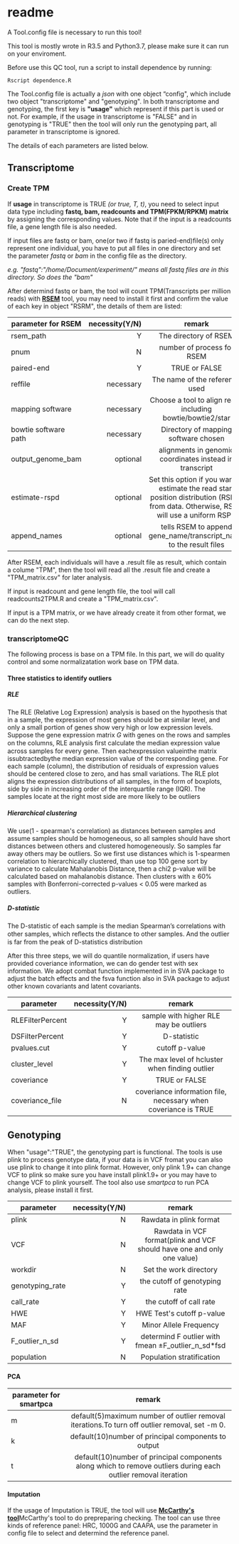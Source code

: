 
# readme
A Tool.config file is necessary to run this tool!

This tool is mostly wrote in R3.5 and Python3.7, please make sure it can run on your enviroment.

Before use this QC tool, run a script to install dependence by running:
```
Rscript dependence.R
```


The Tool.config file is actually a *json* with one object “config", which include two object "transcriptome" and "genotyping". In both transcriptome and genotyping, the first key is **"usage"** which represent if this part is used or not. For example, if the usage in transcriptome is "FALSE" and in genotyping is "TRUE" then the tool will only run the genotyping part, all parameter in transcriptome is ignored.

The details of each parameters are listed below.
## Transcriptome

### Create TPM
If **usage** in transcriptome is TRUE *(or true, T, t)*, you need to select input data type including **fastq, bam, readcounts and TPM(FPKM/RPKM) matrix** by assigning the corresponding values. Note that if the input is a readcounts file, a gene length file is also needed.

If input files are fastq or bam, one(or two if fastq is paried-end)file(s) only represent one individual, you have to put all files in one directory and set the parameter *fastq* or  *bam* in the config file as the directory.

*e.g. "fastq":"/home/Document/experiment/" means all fastq files are in this directory. So does the "bam"*

After determind fastq or bam, the tool will count TPM(Transcripts per million reads) with <a href="https://github.com/deweylab/RSEM" target="_blank">**RSEM**</a> tool, you may need to install it first and confirm the value of each key in object "RSRM", the details of them are listed:

| parameter for RSEM| necessity(Y/N)|  remark  |
| --------   | -----:  | :----:    |
|rsem_path|  Y  |The directory of RSEM|
|pnum|N|number of process for RSEM|
|paired-end|Y|TRUE or FALSE|
|reffile|necessary|The name of the reference used|
|mapping software|necessary|Choose a tool to align reads including bowtie/bowtie2/star|
|bowtie software path|necessary|Directory of mapping software chosen|
|output_genome_bam|optional|alignments in genomic coordinates instead in transcript|
|estimate-rspd|optional|Set this option if you want to estimate the read start position distribution (RSPD) from data. Otherwise, RSEM will use a uniform RSPD|
|append_names|optional|tells RSEM to append gene_name/transcript_name to the result files|

After RSEM, each individuals will have a .result file as result, which contain a colume "TPM", then the tool will read all the .result file and create a "TPM_matrix.csv" for later analysis.

If input is readcount and gene length file, the tool will call readcounts2TPM.R and create a "TPM_matrix.csv".

If input is a TPM matrix, or we have already create it from other format, we can do the next step.

### transcriptomeQC
The following process is base on a TPM file.
In this part, we will do quality control and some normalizatation work base on TPM data.

#### Three statistics to identify outliers

##### RLE

The RLE (Relative Log Expression) analysis is based on the hypothesis that in a sample, the expression of most genes should be at similar level, and only a small portion of genes show very high or low expression levels. Suppose the gene expression matrix *G* with genes on the rows and samples on the columns, RLE analysis ﬁrst calculate the median expression value across samples for every gene. Then eachexpression valueinthe matrix issubtractedbythe median expression value of the corresponding gene. For each sample (column), the distribution of residuals of expression values should be centered close to zero, and has small variations. The RLE plot aligns the expression distributions of all samples, in the form of boxplots, side by side in increasing order of the interquartile range (IQR). The samples locate at the right most side are more likely to be outliers


##### Hierarchical clustering

We use(1 - spearman's correlation) as distances between samples and assume samples should be homogeneous, so all samples should have short distances between others and clustered homogeneously. So samples far away others may be outliers. So we first use distances which is 1-spearmen correlation to hierarchically clustered, than use top 100 gene sort by variance to calculate Mahalanobis Distance, then a chi2 p-value will be calculated based on mahalanobis distance. Then clusters with ≥ 60\% samples with Bonferroni-corrected p-values < 0.05 were marked as outliers.

##### D-statistic

The D-statistic of each sample is the median Spearman’s correlations with other samples, which reﬂects the distance to other samples. And the outlier is far from the peak of D-statistics distribution

After this three steps, we will do quantile normalization, if users have provided coveriance information, we can do gender test with sex information. We adopt combat function implemented in in SVA package to adjust the batch effects and the fsva function also in SVA package to adjust other known covariants and latent covariants.

| parameter        | necessity(Y/N)   |  remark  |
| --------   | -----:  | :----:  |
|RLEFilterPercent|Y|sample with higher RLE may be outliers|
|DSFilterPercent|Y|D-statistic|
|pvalues.cut|Y|cutoff p-value|
|cluster_level|Y|The max level of hcluster when finding outlier|
|coveriance|Y|TRUE or FALSE|
|coveriance_file|N|coveriance information file, necessary when coveriance is TRUE|

## Genotyping

When "usage":"TRUE", the genotyping part is functional. The tools is use plink to process genotype data, if your data is in VCF fromat you can also use plink to change it into plink format. However, only plink 1.9+ can change VCF to plink so make sure you have install plink1.9+ or you may have to change VCF to plink yourself. The tool also use *smartpca* to run PCA analysis, please install it first.

| parameter        | necessity(Y/N)   |  remark  |
| --------   | -----:  | :----:  |
|plink|N|Rawdata in plink format|
|VCF|N|Rawdata in VCF format(plink and VCF should have one and only one value)|
|workdir|N|Set the work directory|
|genotyping_rate|Y|the cutoff of genotyping rate|
|call_rate|Y|the cutoff of call rate|
|HWE|Y|HWE Test's cutoff p-value|
|MAF|Y|Minor Allele Frequency|
|F_outlier_n_sd|Y|determind F outlier with fmean $\pm$F_outlier_n_sd\*fsd|
|population|N|Population stratification| 

#### PCA
| parameter for smartpca| remark  |
| ------ | :----:  |
|m|default(5)maximum number of outlier removal iterations.To turn off outlier removal, set -m 0.|
|k|default(10)number of principal components to output|
|t|default(10)number of principal components along which to remove outliers during each outlier removal iteration|

#### Imputation
If the usage of Imputation is TRUE, the tool will use <a href="https://www.well.ox.ac.uk/~wrayner/tools/" target="_blank">**McCarthy's tool**</a>McCarthy's tool to do prepreparing checking. The tool can use three kinds of reference panel: HRC, 1000G and CAAPA, use the parameter in config file to select and determind the reference panel.

